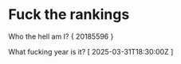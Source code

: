 # Fuck the rankings

Who the hell am I?
{ 20185596 }

What fucking year is it?
[ 2025-03-31T18:30:00Z ]
